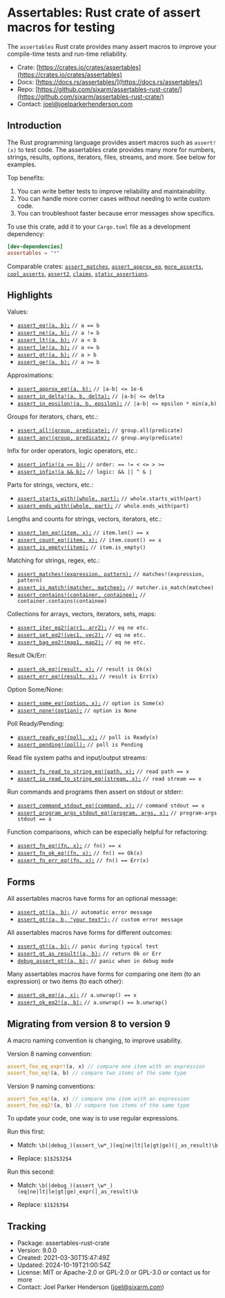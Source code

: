 # Assertables: Rust crate of assert macros for testing

The `assertables` Rust crate provides many assert macros to improve your
compile-time tests and run-time reliability.

* Crate: [https://crates.io/crates/assertables](https://crates.io/crates/assertables)
* Docs: [https://docs.rs/assertables/](https://docs.rs/assertables/)
* Repo: [https://github.com/sixarm/assertables-rust-crate/](https://github.com/sixarm/assertables-rust-crate/)
* Contact: [joel@joelparkerhenderson.com](mailto:joel@joelparkerhenderson.com)


## Introduction

The Rust programming language provides assert macros such as `assert!(x)` to
test code. The assertables crate provides many more for numbers, strings,
results, options, iterators, files, streams, and more. See below for examples.

Top benefits:

1. You can write better tests to improve reliability and maintainability.
2. You can handle more corner cases without needing to write custom code.
3. You can troubleshoot faster because error messages show specifics.

To use this crate, add it to your `Cargo.toml` file as a development dependency:

```toml
[dev-dependencies]
assertables = "*"
```

Comparable crates:
    [`assert_matches`](https://crates.io/crates/assert_matches),
    [`assert_approx_eq`](https://crates.io/crates/assert_approx_eq),
    [`more_asserts`](https://crates.io/crates/more_asserts),
    [`cool_asserts`](https://crates.io/crates/cool_asserts),
    [`assert2`](https://crates.io/crates/assert2),
    [`claims`](https://crates.io/crates/claims),
    [`static_assertions`](https://crates.io/crates/static_assertions).

## Highlights

Values:

* [`assert_eq!(a, b);`](https://docs.rs/assertables/9.0.0/assertables/assert_eq) `// a == b`
* [`assert_ne!(a, b);`](https://docs.rs/assertables/9.0.0/assertables/assert_ne) `// a != b`
* [`assert_lt!(a, b);`](https://docs.rs/assertables/9.0.0/assertables/assert_lt) `// a < b`
* [`assert_le!(a, b);`](https://docs.rs/assertables/9.0.0/assertables/assert_le) `// a <= b`
* [`assert_gt!(a, b);`](https://docs.rs/assertables/9.0.0/assertables/assert_gt) `// a > b`
* [`assert_ge!(a, b);`](https://docs.rs/assertables/9.0.0/assertables/assert_ge) `// a >= b`

Approximations:

* [`assert_approx_eq!(a, b);`](https://docs.rs/assertables/9.0.0/assertables/assert_approx/assert_approx_eq) `// |a-b| <= 1e-6`
* [`assert_in_delta!(a, b, delta);`](https://docs.rs/assertables/9.0.0/assertables/assert_in/assert_in_delta) `// |a-b| <= delta`
* [`assert_in_epsilon!(a, b, epsilon);`](https://docs.rs/assertables/9.0.0/assertables/assert_in/assert_in_epsilon) `// |a-b| <= epsilon * min(a,b)`

Groups for iterators, chars, etc.:

* [`assert_all!(group, predicate);`](https://docs.rs/assertables/9.0.0/assertables/assert_all) `// group.all(predicate)`
* [`assert_any!(group, predicate);`](https://docs.rs/assertables/9.0.0/assertables/assert_any) `// group.any(predicate)`

Infix for order operators, logic operators, etc.:

* [`assert_infix!(a == b);`](https://docs.rs/assertables/9.0.0/assertables/assert_infix) `// order: == != < <= > >=`
* [`assert_infix!(a && b);`](https://docs.rs/assertables/9.0.0/assertables/assert_infix) `// logic: && || ^ & |`

Parts for strings, vectors, etc.:

* [`assert_starts_with!(whole, part);`](https://docs.rs/assertables/9.0.0/assertables/assert_starts_with) `// whole.starts_with(part)`
* [`assert_ends_with!(whole, part);`](https://docs.rs/assertables/9.0.0/assertables/assert_ends_with) `// whole.ends_with(part)`

Lengths and counts for strings, vectors, iterators, etc.:

* [`assert_len_eq!(item, x);`](https://docs.rs/assertables/9.0.0/assertables/assert_len/assert_len_eq) `// item.len() == x`
* [`assert_count_eq!(item, x);`](https://docs.rs/assertables/9.0.0/assertables/assert_count/assert_count_eq) `// item.count() == x`
* [`assert_is_empty!(item);`](https://docs.rs/assertables/9.0.0/assertables/assert_is_empty/assert_is_empty) `// item.is_empty()`

Matching for strings, regex, etc.:

* [`assert_matches!(expression, pattern);`](https://docs.rs/assertables/9.0.0/assertables/assert_matches) `// matches!(expression, pattern)`
* [`assert_is_match!(matcher, matchee);`](https://docs.rs/assertables/9.0.0/assertables/assert_is_match) `// matcher.is_match(matchee)`
* [`assert_contains!(container, containee);`](https://docs.rs/assertables/9.0.0/assertables/assert_contains) `// container.contains(containee)`

Collections for arrays, vectors, iterators, sets, maps:

* [`assert_iter_eq2!(arr1, arr2);`](https://docs.rs/assertables/9.0.0/assertables/assert_iter) `// eq ne etc.`
* [`assert_set_eq2!(vec1, vec2);`](https://docs.rs/assertables/9.0.0/assertables/assert_set) `// eq ne etc.`
* [`assert_bag_eq2!(map1, map2);`](https://docs.rs/assertables/9.0.0/assertables/assert_bag) `// eq ne etc.`

Result Ok/Err:

* [`assert_ok_eq!(result, x);`](https://docs.rs/assertables/9.0.0/assertables/assert_ok/assert_ok_eq) `// result is Ok(x)`
* [`assert_err_eq!(result, x);`](https://docs.rs/assertables/9.0.0/assertables/assert_err/assert_err_eq) `// result is Err(x)`

Option Some/None:

* [`assert_some_eq!(option, x);`](https://docs.rs/assertables/9.0.0/assertables/assert_some/assert_some_eq) `// option is Some(x)`
* [`assert_none!(option);`](https://docs.rs/assertables/9.0.0/assertables/assert_none/assert_none) `// option is None`

Poll Ready/Pending:

* [`assert_ready_eq!(poll, x);`](https://docs.rs/assertables/9.0.0/assertables/assert_ready/assert_ready_eq) `// poll is Ready(x)`
* [`assert_pending!(poll);`](https://docs.rs/assertables/9.0.0/assertables/assert_pending/assert_pending) `// poll is Pending`

Read file system paths and input/output streams:

* [`assert_fs_read_to_string_eq!(path, x);`](https://docs.rs/assertables/9.0.0/assertables/assert_fs_read_to_string_eq) `// read path == x`
* [`assert_io_read_to_string_eq!(stream, x);`](https://docs.rs/assertables/9.0.0/assertables/assert_io_read_to_string) `// read stream == x`

Run commands and programs then assert on stdout or stderr:

* [`assert_command_stdout_eq!(command, x);`](https://docs.rs/assertables/9.0.0/assertables/assert_command) `// command stdout == x`
* [`assert_program_args_stdout_eq!(program, args, x);`](https://docs.rs/assertables/9.0.0/assertables/assert_program_args) `// program-args stdout == x`

Function comparisons, which can be especially helpful for refactoring:

* [`assert_fn_eq!(fn, x);`](https://docs.rs/assertables/9.0.0/assertables/assert_fn) `// fn() == x`
* [`assert_fn_ok_eq!(fn, x);`](https://docs.rs/assertables/9.0.0/assertables/assert_fn_ok) `// fn() == Ok(x)`
* [`assert_fn_err_eq!(fn, x);`](https://docs.rs/assertables/9.0.0/assertables/assert_fn_err) `// fn() == Err(x)`


## Forms

All assertables macros have forms for an optional message:

* [`assert_gt!(a, b);`](https://docs.rs/assertables/9.0.0/assertables/macro.assert_gt.html) `// automatic error message`
* [`assert_gt!(a, b, "your text");`](https://docs.rs/assertables/9.0.0/assertables/macro.assert_gt.html) `// custom error message`

All assertables macros have forms for different outcomes:

* [`assert_gt!(a, b);`](https://docs.rs/assertables/9.0.0/assertables/macro.assert_gt.html) `// panic during typical test`
* [`assert_gt_as_result!(a, b);`](https://docs.rs/assertables/9.0.0/assertables/macro.assert_gt_as_result.html) `// return Ok or Err`
* [`debug_assert_gt!(a, b);`](https://docs.rs/assertables/9.0.0/assertables/macro.debug_assert_gt.html) `// panic when in debug mode`

Many assertables macros have forms for comparing one item (to an expression) or two items (to each other):

* [`assert_ok_eq!(a, x);`](https://docs.rs/assertables/9.0.0/assertables/macro.assert_ok_eq.html) `// a.unwrap() == x`
* [`assert_ok_eq2!(a, b);`](https://docs.rs/assertables/9.0.0/assertables/macro.assert_ok_eq2.html) `// a.unwrap() == b.unwrap()`


## Migrating from version 8 to version 9

A macro naming convention is changing, to improve usability.

Version 8 naming convention:

```rust
assert_foo_eq_expr!(a, x) // compare one item with an expression
assert_foo_eq!(a, b) // compare two items of the same type
```

Version 9 naming conventions:

```rust
assert_foo_eq!(a, x) // compare one item with an expression
assert_foo_eq2!(a, b) // compare two items of the same type
```

To update your code, one way is to use regular expressions.

Run this first:

* Match: `\b(|debug_)(assert_\w*_)(eq|ne|lt|le|gt|ge)(|_as_result)\b`

* Replace: `$1$2$32$4`

Run this second:

* Match: `\b(|debug_)(assert_\w*_)(eq|ne|lt|le|gt|ge)_expr(|_as_result)\b`

* Replace: `$1$2$3$4`


## Tracking

* Package: assertables-rust-crate
* Version: 9.0.0
* Created: 2021-03-30T15:47:49Z
* Updated: 2024-10-19T21:00:54Z
* License: MIT or Apache-2.0 or GPL-2.0 or GPL-3.0 or contact us for more
* Contact: Joel Parker Henderson (joel@sixarm.com)
